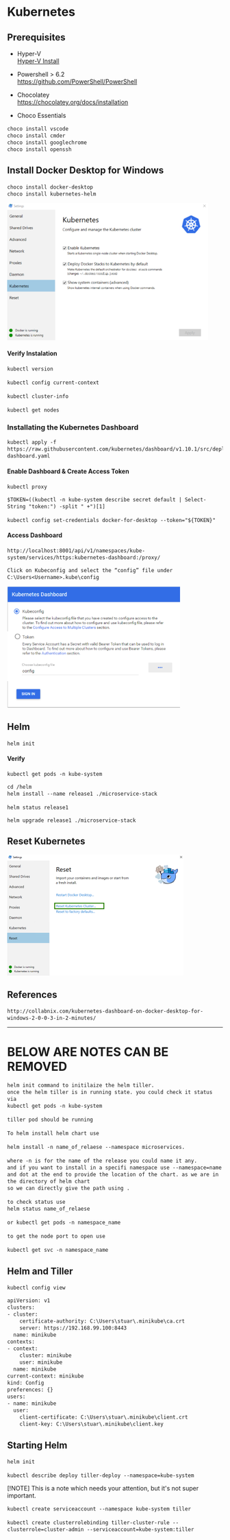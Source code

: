 # Kubernetes

## Prerequisites

- Hyper-V     
[Hyper-V Install](hyper-v.md)
- Powershell  > 6.2   
https://github.com/PowerShell/PowerShell

- Chocolatey   
https://chocolatey.org/docs/installation

- Choco Essentials
```
choco install vscode
choco install cmder
choco install googlechrome
choco install openssh
```

## Install Docker Desktop for Windows

```
choco install docker-desktop
choco install kubernetes-helm
```

![](images/docker-desktop.png)


#### Verify Instalation 

```
kubectl version

kubectl config current-context

kubectl cluster-info

kubectl get nodes
```

### Installating the Kubernetes Dashboard

```
kubectl apply -f https://raw.githubusercontent.com/kubernetes/dashboard/v1.10.1/src/deploy/recommended/kubernetes-dashboard.yaml
```

#### Enable Dashboard & Create Access Token

```
kubectl proxy
```

```
$TOKEN=((kubectl -n kube-system describe secret default | Select-String "token:") -split " +")[1]

kubectl config set-credentials docker-for-desktop --token="${TOKEN}"
```

#### Access Dashboard

```
http://localhost:8001/api/v1/namespaces/kube-system/services/https:kubernetes-dashboard:/proxy/ 
```

```
Click on Kubeconfig and select the “config” file under C:\Users<Username>.kube\config
```

![](images/kube-dashboard.png)

## Helm

```
helm init
```
#### Verify 

```
kubectl get pods -n kube-system
```

```
cd /helm
helm install --name release1 ./microservice-stack

helm status release1
```

```
helm upgrade release1 ./microservice-stack
```

## Reset Kubernetes

![](images/kube-reset.png)

## References

```
http://collabnix.com/kubernetes-dashboard-on-docker-desktop-for-windows-2-0-0-3-in-2-minutes/
```

*************************************************************************************

# BELOW ARE NOTES CAN BE REMOVED


```
helm init command to initilaize the helm tiller. 
once the helm tiller is in running state. you could check it status via 
kubectl get pods -n kube-system

tiller pod should be running

To helm install helm chart use 

helm install -n name_of_relaese --namespace microservices. 

where -n is for the name of the release you could name it any. 
and if you want to install in a specifi namespace use --namespace=name 
and dot at the end to provide the location of the chart. as we are in the directory of helm chart 
so we can directly give the path using . 

to check status use
helm status name_of_relaese

or kubectl get pods -n namespace_name 

to get the node port to open use 

kubectl get svc -n namespace_name 
```









## Helm and Tiller

```
kubectl config view
```

```
apiVersion: v1
clusters:
- cluster:
    certificate-authority: C:\Users\stuar\.minikube\ca.crt
    server: https://192.168.99.100:8443
  name: minikube
contexts:
- context:
    cluster: minikube
    user: minikube
  name: minikube
current-context: minikube
kind: Config
preferences: {}
users:
- name: minikube
  user:
    client-certificate: C:\Users\stuar\.minikube\client.crt
    client-key: C:\Users\stuar\.minikube\client.key
```

## Starting Helm

```
helm init

kubectl describe deploy tiller-deploy --namespace=kube-system
```

[!NOTE] This is a note which needs your attention, but it's not super important.


```
kubectl create serviceaccount --namespace kube-system tiller

kubectl create clusterrolebinding tiller-cluster-rule --clusterrole=cluster-admin --serviceaccount=kube-system:tiller
```

